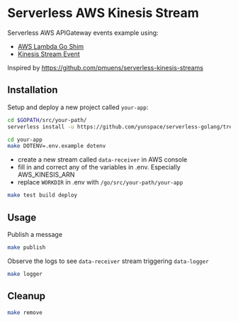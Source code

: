 # Serverless AWS Kinesis Stream
Serverless AWS APIGateway events example using: 

- [AWS Lambda Go Shim](https://github.com/eawsy/aws-lambda-go-shim)
- [Kinesis Stream Event](https://github.com/eawsy/aws-lambda-go-event/tree/master/service/lambda/runtime/event/kinesisstreamsevt)

Inspired by https://github.com/pmuens/serverless-kinesis-streams

## Installation
Setup and deploy a new project called `your-app`:

```bash
cd $GOPATH/src/your-path/
serverless install -u https://github.com/yunspace/serverless-golang/tree/master/examples/aws-golang-kinesis -n your-app
```

```bash
cd your-app
make DOTENV=.env.example dotenv
```

* create a new stream called `data-receiver` in AWS console
* fill in and correct any of the variables in .env. Especially AWS_KINESIS_ARN
* replace `WORKDIR` in .env with `/go/src/your-path/your-app`

```bash
make test build deploy
```

## Usage
Publish a message
```bash
make publish
```

Observe the logs to see `data-receiver` stream triggering `data-logger`
```bash
make logger
```

## Cleanup
```bash
make remove
```
